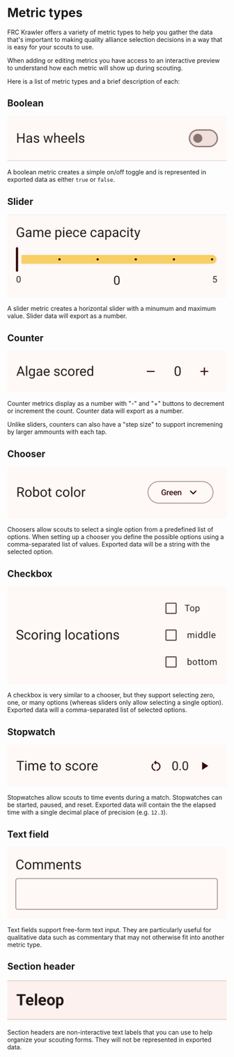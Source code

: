 # Metric types
FRC Krawler offers a variety of metric types to help you gather the data that's important to 
making quality alliance selection decisions in a way that is easy for your scouts to use.

When adding or editing metrics you have access to an interactive preview to understand how each 
metric will show up during scouting.

Here is a list of metric types and a brief description of each:

## Boolean
![](../assets/images/metrics/boolean.png)

A boolean metric creates a simple on/off toggle and is represented in exported data as either 
`true` or `false`.

## Slider
![](../assets/images/metrics/slider.png)

A slider metric creates a horizontal slider with a minumum and maximum value. Slider data will
export as a number.

## Counter
![](../assets/images/metrics/counter.png)

Counter metrics display as a number with "-" and "+" buttons to decrement or increment the count.
Counter data will export as a number.

Unlike sliders, counters can also have a "step size" to support incremening by larger ammounts with
each tap.

## Chooser
![](../assets/images/metrics/chooser.png)

Choosers allow scouts to select a single option from a predefined list of options. When setting 
up a chooser you define the possible options using a comma-separated list of values. Exported
data will be a string with the selected option.

## Checkbox
![](../assets/images/metrics/checkbox.png)

A checkbox is very similar to a chooser, but they support selecting zero, one, or many options (whereas
sliders only allow selecting a single option). Exported data will a comma-separated list of selected options.

## Stopwatch
![](../assets/images/metrics/stopwatch.png)

Stopwatches allow scouts to time events during a match. Stopwatches can be started, paused, and reset.
Exported data will contain the the elapsed time with a single decimal place of precision (e.g. `12.3`).

## Text field
![](../assets/images/metrics/textfield.png)

Text fields support free-form text input. They are particularly useful for qualitative data such as
commentary that may not otherwise fit into another metric type.

## Section header
![](../assets/images/metrics/header.png)

Section headers are non-interactive text labels that you can use to help organize your scouting
forms. They will not be represented in exported data.